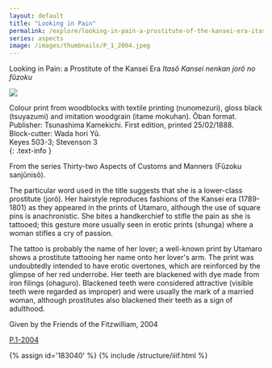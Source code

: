 ```yaml
---
layout: default
title: "Looking in Pain"
permalink: /explore/looking-in-pain-a-prostitute-of-the-kansei-era-itaso-kans
series: aspects
image: /images/thumbnails/P_1_2004.jpeg
---
```


Looking in Pain: a Prostitute  of the Kansei Era
_Itasô Kansei nenkan jorô no fûzoku_

![]({{site.baseurl}}/images/P_1_2004.jpeg)

Colour print from woodblocks with textile printing (nunomezuri), gloss black (tsuyazumi)
and imitation woodgrain (itame mokuhan). Ôban format.  
Publisher: Tsunashima Kamekichi. First edition, printed 25/02/1888.  
Block-cutter: Wada hori Yû.  
Keyes 503-3; Stevenson 3  
{: .text-info }

From the series Thirty-two Aspects of Customs and Manners (Fûzoku sanjûnisô).

The particular word used  in the title suggests that she is a lower-class prostitute (jorô).
Her hairstyle reproduces fashions of the Kansei era (1789-1801)
as they appeared in the prints of Utamaro, although the use of square
pins is anachronistic. She bites a handkerchief to stifle the pain
as she is tattooed; this gesture more usually seen in erotic prints
(shunga) where a woman stifles a cry of passion.

The tattoo is probably the name of her lover; a well-known print by Utamaro
shows a prostitute tattooing her name onto her lover's arm. The
print was undoubtedly intended to have erotic overtones, which are
reinforced by the glimpse of her red underrobe. Her teeth are blackened
with dye made from iron filings (ohaguro). Blackened teeth
were considered attractive (visible teeth were regarded as improper)
and were usually the mark of a married woman, although prostitutes
also blackened their teeth as a sign of adulthood.

Given by the Friends of the  Fitzwilliam, 2004

[P.1-2004]({{site.collection_url}}/id/object/183040)

{% assign id='183040' %}
{% include /structure/iiif.html %}

